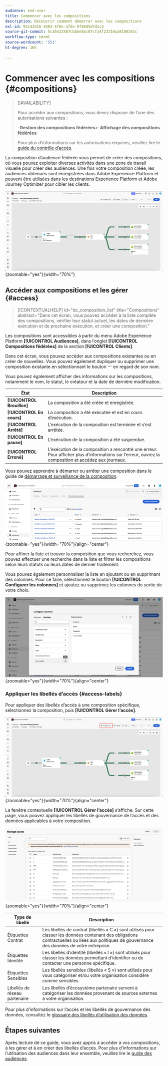 ```yaml
---
audience: end-user
title: Commencer avec les compositions
description: Découvrir comment démarrer avec les compositions
exl-id: 92142d16-3483-4f6e-afde-9f88d5d7d1c4
source-git-commit: 5c16e22587cbbbe5bc87cfa4f22210aa8108341c
workflow-type: tm+mt
source-wordcount: '551'
ht-degree: 16%

---
```


# Commencer avec les compositions {#compositions}

>[!AVAILABILITY]
>
>Pour accéder aux compositions, vous devez disposer de l’une des autorisations suivantes :
>
>-**Gestion des compositions fédérées**
>&#x200B;>-**Affichage des compositions fédérées**
>
>Pour plus d’informations sur les autorisations requises, veuillez lire le [guide du contrôle d’accès](/help/governance-privacy-security/access-control.md).

La composition d’audience fédérée vous permet de créer des compositions, où vous pouvez exploiter diverses activités dans une zone de travail visuelle pour créer des audiences. Une fois votre composition créée, les audiences obtenues sont enregistrées dans Adobe Experience Platform et peuvent être utilisées dans les destinations Experience Platform et Adobe Journey Optimizer pour cibler les clients.

![Un exemple de workflow de composition s’affiche dans la composition d’audiences fédérées.](assets/gs-compositions/composition-example.png){zoomable="yes"}{width="70%"}

## Accéder aux compositions et les gérer {#access}

>[!CONTEXTUALHELP]
>id="dc_composition_list"
>title="Compositions"
>abstract="Dans cet écran, vous pouvez accéder à la liste complète des compositions, vérifier leur statut actuel, les dates de dernière exécution et de prochaine exécution, et créer une composition."

Les compositions sont accessibles à partir du menu Adobe Experience Platform **[!UICONTROL Audiences]**, dans l’onglet **[!UICONTROL Compositions fédérées]** de la section **[!UICONTROL Clients]**.

Dans cet écran, vous pouvez accéder aux compositions existantes ou en créer de nouvelles. Vous pouvez également dupliquer ou supprimer une composition existante en sélectionnant le bouton ![trois points de suspension](/help/assets/icons/more.png) en regard de son nom.

Vous pouvez également afficher des informations sur les compositions, notamment le nom, le statut, le créateur et la date de dernière modification.

| État | Description |
| ------ | ----------- |
| **[!UICONTROL Brouillon]** | La composition a été créée et enregistrée. |
| **[!UICONTROL En cours]** | La composition a été exécutée et est en cours d’exécution. |
| **[!UICONTROL Arrêté]** | L’exécution de la composition est terminée et s’est arrêtée. |
| **[!UICONTROL En pause]** | L’exécution de la composition a été suspendue. |
| **[!UICONTROL Erroné]** | L’exécution de la composition a rencontré une erreur. Pour afficher plus d’informations sur l’erreur, ouvrez la composition et accédez aux journaux. |

Vous pouvez apprendre à démarrer ou arrêter une composition dans le guide de [démarrage et surveillance de la composition](./start-monitor-composition.md).

![Une liste des compositions disponibles s’affiche.](assets/gs-compositions/compositions-list.png){zoomable="yes"}{width="70%"}{align="center"}

Pour affiner la liste et trouver la composition que vous recherchez, vous pouvez effectuer une recherche dans la liste et filtrer les compositions selon leurs statuts ou leurs dates de dernier traitement.

Vous pouvez également personnaliser la liste en ajoutant ou en supprimant des colonnes. Pour ce faire, sélectionnez le bouton **[!UICONTROL Configurer les colonnes]** et ajoutez ou supprimez les colonnes de sortie de votre choix.

![Une liste des colonnes disponibles que vous pouvez ajouter à la page de navigation des compositions s’affiche.](assets/gs-compositions/compositions-columns.png){zoomable="yes"}{width="70%"}{align="center"}

### Appliquer les libellés d’accès {#access-labels}

Pour appliquer des libellés d’accès à une composition spécifique, sélectionnez la composition, puis **[!UICONTROL Gérer l’accès]**.

![Le bouton « Gérer l’accès » est mis en surbrillance dans la zone de travail de composition.](assets/gs-compositions/select-manage-access.png){zoomable="yes"}{width="70%"}{align="center"}

La fenêtre contextuelle **[!UICONTROL Gérer l’accès]** s’affiche. Sur cette page, vous pouvez appliquer les libellés de gouvernance de l’accès et des données applicables à votre composition.

![ La fenêtre contextuelle Gérer l’accès s’affiche. Vous voyez ici une liste de tous les libellés disponibles que vous pouvez appliquer à la composition.](assets/gs-compositions/manage-access.png){zoomable="yes"}{width="70%"}{align="center"}

| Type de libellé | Description |
| ---------- | ----------- |
| Étiquettes Contrat | Les libellés de contrat (libellés « C ») sont utilisés pour classer les données contenant des obligations contractuelles ou liées aux politiques de gouvernance des données de votre entreprise. |
| Étiquettes Identité | Les libellés d’identité (libellés « I ») sont utilisés pour classer les données permettant d’identifier ou de contacter une personne spécifique. |
| Étiquettes Sensibles | Les libellés sensibles (libellés « S ») sont utilisés pour vous catégoriser et/ou votre organisation considère comme sensibles. |
| Libellés de réseau partenaire | Les libellés d’écosystème partenaire servent à catégoriser les données provenant de sources externes à votre organisation. |

Pour plus d’informations sur l’accès et les libellés de gouvernance des données, consultez le [glossaire des libellés d’utilisation des données](https://experienceleague.adobe.com/fr/docs/experience-platform/data-governance/labels/reference).

## Étapes suivantes

Après lecture de ce guide, vous avez appris à accéder à vos compositions, à les gérer et à en créer des libellés d’accès. Pour plus d’informations sur l’utilisation des audiences dans leur ensemble, veuillez lire le [guide des audiences](../start/audiences.md).
